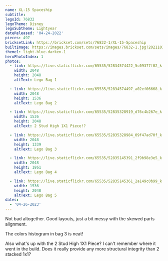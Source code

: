 ```yaml
---
name: XL-15 Spaceship
subtitle:
legoId: 76832
legoTheme: Disney
legoSubtheme: Lightyear
dateReleased: '04-24-2022'
pieces: 497
bricksetLink: https://brickset.com/sets/76832-1/XL-15-Spaceship
builtImage: https://images.brickset.com/sets/images/76832-1.jpg?202110150702
theme1: light-blue-darken-1
heroPhotoIndex: 1
photos:
  - link: https://live.staticflickr.com/65535/52834574422_5c09377f02_k.jpg
    width: 2048
    height: 2048
    altText: Lego Bag 1

  - link: https://live.staticflickr.com/65535/52834574497_a02ef06668_k.jpg
    width: 2048
    height: 1536
    altText: Lego Bag 2

  - link: https://live.staticflickr.com/65535/52835328919_d76c4b267e_k.jpg
    width: 1536
    height: 2048
    altText: 2 Stud High 1X1 Piece!?

  - link: https://live.staticflickr.com/65535/52835328984_09f47ad70f_k.jpg
    width: 2048
    height: 1339
    altText: Lego Bag 3

  - link: https://live.staticflickr.com/65535/52835145391_2f9b98e3e5_k.jpg
    width: 2048
    height: 1861
    altText: Lego Bag 4

  - link: https://live.staticflickr.com/65535/52835145361_2a149c0b99_k.jpg
    width: 1536
    height: 2048
    altText: Lego Bag 5
dates:
  - '04-26-2023'
---
```


Not bad altogether. Good layouts, just a bit messy with the skewed parts alignment.

The colors histogram in bag 3 is neat!

Also what's up with the 2 Stud High 1X1 Piece?
I can't remember where it went in the build.
Does it really provide any more structural integrity than 2 stacked 1x1? 

